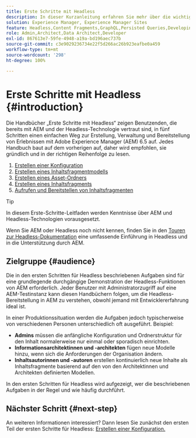 ```yaml
---
title: Erste Schritte mit Headless
description: In dieser Kurzanleitung erfahren Sie mehr über die wichtigsten Headless-Funktionen von Adobe Experience Manager (AEM) 6.5 wie Inhaltsmodelle, Inhaltsfragmente und die GraphQL-API.
solution: Experience Manager, Experience Manager Sites
feature: Headless,Content Fragments,GraphQL,Persisted Queries,Developing
role: Admin,Architect,Data Architect,Developer
exl-id: 867613e7-59fe-4948-a19a-bd196aec737b
source-git-commit: c3e9029236734e22f5d266ac26b923eafbe0a459
workflow-type: tm+mt
source-wordcount: '298'
ht-degree: 100%

---
```


# Erste Schritte mit Headless {#introduction}

Die Handbücher „Erste Schritte mit Headless“ zeigen Benutzenden, die bereits mit AEM und der Headless-Technologie vertraut sind, in fünf Schritten einen einfachen Weg zur Erstellung, Verwaltung und Bereitstellung von Erlebnissen mit Adobe Experience Manager (AEM) 6.5 auf. Jedes Handbuch baut auf dem vorherigen auf, daher wird empfohlen, sie gründlich und in der richtigen Reihenfolge zu lesen.

1. [Erstellen einer Konfiguration](create-configuration.md)
1. [Erstellen eines Inhaltsfragmentmodells](create-content-model.md)
1. [Erstellen eines Asset-Ordners](create-assets-folder.md)
1. [Erstellen eines Inhaltsfragments](create-content-fragment.md)
1. [Aufrufen und Bereitstellen von Inhaltsfragmenten](create-api-request.md)

>[!TIP]
>
>In diesem Erste-Schritte-Leitfaden werden Kenntnisse über AEM und Headless-Technologien vorausgesetzt.
>
>Wenn Sie AEM oder Headless noch nicht kennen, finden Sie in den [Touren zur Headless-Dokumentation](/help/journey-headless/overview.md) eine umfassende Einführung in Headless und in die Unterstützung durch AEM.

## Zielgruppe {#audience}

Die in den ersten Schritten für Headless beschriebenen Aufgaben sind für eine grundlegende durchgängige Demonstration der Headless-Funktionen von AEM erforderlich. Jeder Benutzer mit Administratorzugriff auf eine AEM-Testinstanz kann diesen Handbüchern folgen, um die Headless-Bereitstellung in AEM zu verstehen, obwohl jemand mit Entwicklererfahrung ideal ist.

In einer Produktionssituation werden die Aufgaben jedoch typischerweise von verschiedenen Personen unterschiedlich oft ausgeführt. Beispiel:

* **Admins** müssen die anfängliche Konfiguration und Ordnerstruktur für den Inhalt normalerweise nur einmal oder sporadisch einrichten.
* **Informationsarchitektinnen und -architekten** fügen neue Modelle hinzu, wenn sich die Anforderungen der Organisation ändern.
* **Inhaltsautorinnen und -autoren** erstellen kontinuierlich neue Inhalte als Inhaltsfragmente basierend auf den von den Architektinnen und Architekten definierten Modellen.

In den ersten Schritten für Headless wird aufgezeigt, wer die beschriebenen Aufgaben in der Regel und wie häufig durchführt.

## Nächster Schritt {#next-step}

An weiteren Informationen interessiert? Dann lesen Sie zunächst den ersten Teil der ersten Schritte für Headless: [Erstellen einer Konfiguration.](create-configuration.md)
